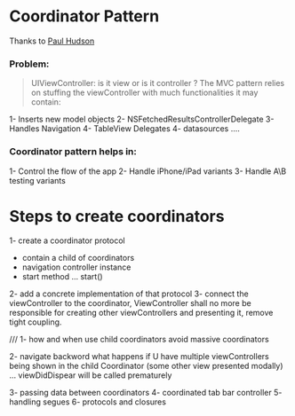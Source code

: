 # Coordinator Pattern

Thanks to [Paul Hudson](https://www.youtube.com/watch?v=7HgbcTqxoN4)

### Problem:

> UIViewController: 
is it view or is it controller ? 
The MVC pattern relies on stuffing the viewController with much functionalities it may contain:

1- Inserts new model objects 
2- NSFetchedResultsControllerDelegate 
3- Handles Navigation
4- TableView Delegates 
4- datasources ....

### Coordinator pattern helps in:

1- Control the flow of the app
2- Handle iPhone/iPad variants 
3- Handle A\B testing variants 


# Steps to create coordinators 

1- create a coordinator protocol 
- contain a child of coordinators 
- navigation controller instance 
- start method ... start()

2- add a concrete implementation of that protocol
3- connect the viewController to the coordinator, ViewController shall no more be responsible for creating other viewControllers and presenting it, remove tight coupling.


///
1- how and when use child coordinators 
avoid massive coordinators 


2- navigate backword
what happens if U have multiple viewControllers being shown in the child Coordinator (some other view presented modally) ... viewDidDispear will be called prematurely 

3- passing data between coordinators 
4- coordinated tab bar controller 
5- handling segues 
6- protocols and closures 
